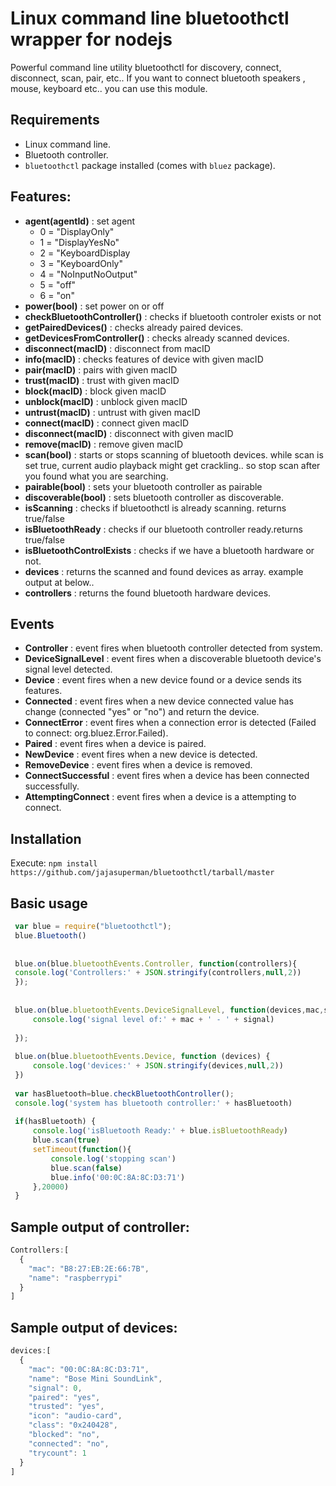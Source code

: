 # Linux command line bluetoothctl wrapper for nodejs
Powerful command line utility bluetoothctl for discovery, connect, disconnect, scan, pair, etc.. 
If you want to connect bluetooth speakers , mouse, keyboard etc.. you can use this module. 

## Requirements
- Linux command line.
- Bluetooth controller.
- `bluetoothctl` package installed (comes with `bluez` package).

## Features:
- **agent(agentId)** : set agent
    - 0 = "DisplayOnly"
    - 1 = "DisplayYesNo"
    - 2 = "KeyboardDisplay
    - 3 = "KeyboardOnly"
    - 4 = "NoInputNoOutput"
    - 5 = "off"
    - 6 = "on"
- **power(bool)** : set power on or off
- **checkBluetoothController()** : checks if bluetooth controler exists or not
- **getPairedDevices()** : checks already paired devices. 
- **getDevicesFromController()** : checks already scanned devices.
- **disconnect(macID)** : disconnect from macID
- **info(macID)** : checks features of device with given macID
- **pair(macID)** : pairs with given macID
- **trust(macID)** : trust with given macID
- **block(macID)** : block given macID
- **unblock(macID)** : unblock given macID
- **untrust(macID)** : untrust with given macID
- **connect(macID)** : connect given macID
- **disconnect(macID)** : disconnect with given macID
- **remove(macID)** : remove given macID
- **scan(bool)** : starts or stops scanning of bluetooth devices. while scan is set true, current audio playback might get crackling.. so stop scan after you found what you are searching.
- **pairable(bool)** : sets your bluetooth controller as pairable
- **discoverable(bool)** : sets bluetooth controller as discoverable.
- **isScanning** : checks if bluetoothctl is already scanning. returns true/false
- **isBluetoothReady** : checks if our bluetooth controller ready.returns true/false
- **isBluetoothControlExists** : checks if we have a bluetooth hardware or not. 
- **devices** : returns the scanned and found devices as array. example output at below..
- **controllers** : returns the found bluetooth hardware devices. 

## Events
- **Controller** : event fires when bluetooth controller detected from system.
- **DeviceSignalLevel** : event fires when a discoverable bluetooth device's signal level detected.
- **Device** : event fires when a new device found or a device sends its features.
- **Connected** : event fires when a new device connected value has change (connected "yes" or "no") and return the device.
- **ConnectError** : event fires when a connection error is detected (Failed to connect: org.bluez.Error.Failed).
- **Paired** : event fires when a device is paired.
- **NewDevice** : event fires when a new device is detected.
- **RemoveDevice** : event fires when a device is removed.
- **ConnectSuccessful** : event fires when a device has been connected successfully.
- **AttemptingConnect** : event fires when a device is a attempting to connect.

## Installation
Execute: ```npm install https://github.com/jajasuperman/bluetoothctl/tarball/master```
 
## Basic usage
```javascript
 var blue = require("bluetoothctl");
 blue.Bluetooth()
 
 
 blue.on(blue.bluetoothEvents.Controller, function(controllers){
 console.log('Controllers:' + JSON.stringify(controllers,null,2))
 });
 
 
 blue.on(blue.bluetoothEvents.DeviceSignalLevel, function(devices,mac,signal){
     console.log('signal level of:' + mac + ' - ' + signal)
 
 });
 
 blue.on(blue.bluetoothEvents.Device, function (devices) {
     console.log('devices:' + JSON.stringify(devices,null,2))
 })
 
 var hasBluetooth=blue.checkBluetoothController();
 console.log('system has bluetooth controller:' + hasBluetooth)
 
 if(hasBluetooth) {
     console.log('isBluetooth Ready:' + blue.isBluetoothReady)
     blue.scan(true)
     setTimeout(function(){
         console.log('stopping scan')
         blue.scan(false)
         blue.info('00:0C:8A:8C:D3:71')
     },20000)
 }
```

## Sample output of controller:
```javascript
Controllers:[
  {
    "mac": "B8:27:EB:2E:66:7B",
    "name": "raspberrypi"
  }
]
```

 
## Sample output of devices:
```javascript 
devices:[
  {
    "mac": "00:0C:8A:8C:D3:71",
    "name": "Bose Mini SoundLink",
    "signal": 0,
    "paired": "yes",
    "trusted": "yes",
    "icon": "audio-card",
    "class": "0x240428",
    "blocked": "no",
    "connected": "no",
    "trycount": 1
  }
]
```
